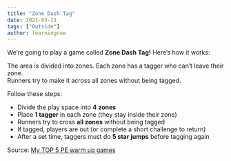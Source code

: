 ```yaml
---
title: "Zone Dash Tag"
date: 2021-03-11
tags: ["Outside"]
author: learningnow
---
```


We’re going to play a game called **Zone Dash Tag!** Here’s how it works:

The area is divided into zones. Each zone has a tagger who can’t leave their zone.  
Runners try to make it across all zones without being tagged.

Follow these steps:

- Divide the play space into **4 zones**
- Place **1 tagger** in each zone (they stay inside their zone)
- Runners try to cross **all zones** without being tagged
- If tagged, players are out (or complete a short challenge to return)
- After a set time, taggers must do **5 star jumps** before tagging again

Source: [My TOP 5 PE warm up games](https://www.youtube.com/watch?v=DAgKmt4cXCA)
